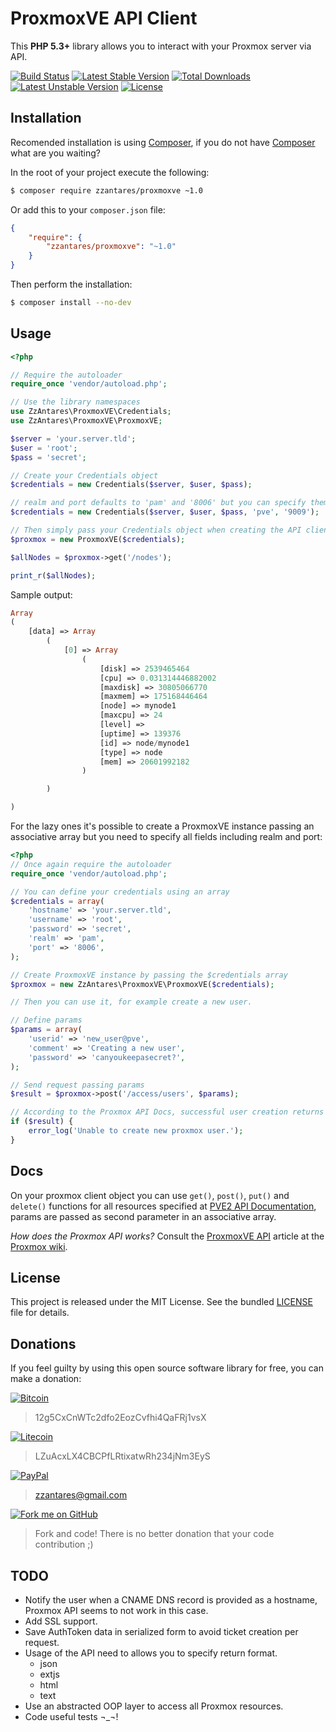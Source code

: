 ProxmoxVE API Client
========================

This **PHP 5.3+** library allows you to interact with your Proxmox server via API.

[![Build Status](https://travis-ci.org/ZzAntares/ProxmoxVE.svg?branch=master)](https://travis-ci.org/ZzAntares/ProxmoxVE)
[![Latest Stable Version](https://poser.pugx.org/zzantares/proxmoxve/v/stable.svg)](https://packagist.org/packages/zzantares/proxmoxve)
[![Total Downloads](https://poser.pugx.org/zzantares/proxmoxve/downloads.svg)](https://packagist.org/packages/zzantares/proxmoxve)
[![Latest Unstable Version](https://poser.pugx.org/zzantares/proxmoxve/v/unstable.svg)](https://packagist.org/packages/zzantares/proxmoxve)
[![License](https://poser.pugx.org/zzantares/proxmoxve/license.svg)](https://packagist.org/packages/zzantares/proxmoxve)

Installation
------------

Recomended installation is using [Composer], if you do not have [Composer] what are you waiting?

In the root of your project execute the following:

```sh
$ composer require zzantares/proxmoxve ~1.0
```

Or add this to your `composer.json` file:

```json
{
    "require": {
        "zzantares/proxmoxve": "~1.0"
    }
}
```

Then perform the installation:
```sh
$ composer install --no-dev
```

Usage
-----

```php
<?php

// Require the autoloader
require_once 'vendor/autoload.php';

// Use the library namespaces
use ZzAntares\ProxmoxVE\Credentials;
use ZzAntares\ProxmoxVE\ProxmoxVE;

$server = 'your.server.tld';
$user = 'root';
$pass = 'secret';

// Create your Credentials object
$credentials = new Credentials($server, $user, $pass);

// realm and port defaults to 'pam' and '8006' but you can specify them like so
$credentials = new Credentials($server, $user, $pass, 'pve', '9009');

// Then simply pass your Credentials object when creating the API client object.
$proxmox = new ProxmoxVE($credentials);

$allNodes = $proxmox->get('/nodes');

print_r($allNodes);
```


Sample output:

```php
Array
(
    [data] => Array
        (
            [0] => Array
                (
                    [disk] => 2539465464
                    [cpu] => 0.031314446882002
                    [maxdisk] => 30805066770
                    [maxmem] => 175168446464
                    [node] => mynode1
                    [maxcpu] => 24
                    [level] => 
                    [uptime] => 139376
                    [id] => node/mynode1
                    [type] => node
                    [mem] => 20601992182
                )

        )

)
```

For the lazy ones it's possible to create a ProxmoxVE instance passing an associative array but you need to specify all fields including realm and port:

```php
<?php
// Once again require the autoloader
require_once 'vendor/autoload.php';

// You can define your credentials using an array
$credentials = array(
    'hostname' => 'your.server.tld',
    'username' => 'root',
    'password' => 'secret',
    'realm' => 'pam',
    'port' => '8006',
);

// Create ProxmoxVE instance by passing the $credentials array
$proxmox = new ZzAntares\ProxmoxVE\ProxmoxVE($credentials);

// Then you can use it, for example create a new user.

// Define params
$params = array(
    'userid' => 'new_user@pve',
    'comment' => 'Creating a new user',
    'password' => 'canyoukeepasecret?',
);

// Send request passing params
$result = $proxmox->post('/access/users', $params);

// According to the Proxmox API Docs, successful user creation returns null
if ($result) {
    error_log('Unable to create new proxmox user.');
}
```


Docs
----

On your proxmox client object you can use `get()`, `post()`, `put()` and `delete()` functions for all resources specified at [PVE2 API Documentation], params are passed as second parameter in an associative array.

*How does the Proxmox API works?* Consult the [ProxmoxVE API] article at the [Proxmox wiki].


License
-------

This project is released under the MIT License. See the bundled [LICENSE] file for details.


Donations
---------

If you feel guilty by using this open source software library for free, you can make a donation:

[![Bitcoin](https://lh6.googleusercontent.com/-otZw6Z5QKfQ/U6tqGsLBWYI/AAAAAAAAB-8/kvXncUJKKpU/w100-h36-no/bitcoin_accepted_here2.png)](https://blockchain.info/address/12g5CxCnWTc2dfo2EozCvfhi4QaFRj1vsX)

> 12g5CxCnWTc2dfo2EozCvfhi4QaFRj1vsX


[![Litecoin](https://lh3.googleusercontent.com/-s0Z7VSNScBU/U6tqGnAU5DI/AAAAAAAAB-0/fqaowxhOoBg/w100-h36-no/litecoin-accepted2.jpg)](http://ltc.blockr.io/address/info/LZuAcxLX4CBCPfLRtixatwRh234jNm3EyS)

> LZuAcxLX4CBCPfLRtixatwRh234jNm3EyS


[![PayPal](https://lh5.googleusercontent.com/-bQoXNrSpb8M/U6tqGqAFQUI/AAAAAAAAB-4/OkjaZ2ZQCUc/w100-h26-no/pp-logo-100px.png)](https://www.paypal.com/mx/cgi-bin/webscr?cmd=%5fsend%2dmoney&nav=1)

> zzantares@gmail.com


[![Fork me on GitHub](https://lh4.googleusercontent.com/-02ApStd24fs/U6t2PxxAQVI/AAAAAAAACAE/koI2tECOE60/w81-h32-no/GitHubForkButton.png)](https://github.com/ZzAntares/ProxmoxVE/fork)

> Fork and code! There is no better donation that your code contribution ;)


TODO
----
- Notify the user when a CNAME DNS record is provided as a hostname, Proxmox API seems to not work in this case.
- Add SSL support.
- Save AuthToken data in serialized form to avoid ticket creation per request.
- Usage of the API need to allows you to specify return format.
	- json
	- extjs
	- html
	- text
- Use an abstracted OOP layer to access all Proxmox resources.
- Code useful tests ¬_¬!

[LICENSE]:https://github.com/ZzAntares/ProxmoxVE/blob/master/LICENSE
[PVE2 API Documentation]:http://pve.proxmox.com/pve2-api-doc/
[ProxmoxVE API]:http://pve.proxmox.com/wiki/Proxmox_VE_API
[Proxmox wiki]:http://pve.proxmox.com/wiki
[Composer]:https://getcomposer.org/
